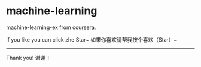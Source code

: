 # machine-learning
machine-learning-ex from coursera.

if you like you can click zhe Star~
如果你喜欢请帮我按个喜欢（Star）~
***
Thank you!
谢谢！

